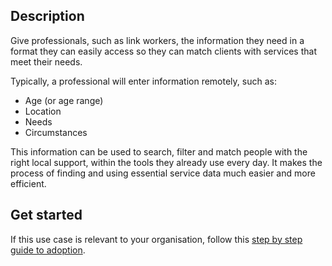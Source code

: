 ## Description

Give professionals, such as link workers, the information they need in a format they can easily access so they can match clients with services that meet their needs.

Typically, a professional will enter information remotely, such as:
- Age (or age range)
- Location
- Needs
- Circumstances

This information can be used to search, filter and match people with the right local support, within the tools they already use every day. It makes the process of finding and using essential service data much easier and more efficient.
<br />

## Get started

If this use case is relevant to your organisation, follow this [step by step guide to adoption](/adopt/practical-examples/how-to-get-started).